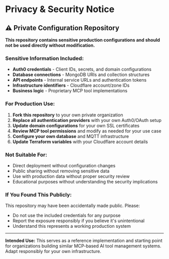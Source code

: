 # Privacy & Security Notice

## ⚠️ Private Configuration Repository

**This repository contains sensitive production configurations and should not be used directly without modification.**

### Sensitive Information Included:
- **Auth0 credentials** - Client IDs, secrets, and domain configurations
- **Database connections** - MongoDB URIs and collection structures  
- **API endpoints** - Internal service URLs and authentication tokens
- **Infrastructure identifiers** - Cloudflare account/zone IDs
- **Business logic** - Proprietary MCP tool implementations

### For Production Use:
1. **Fork this repository** to your own private organization
2. **Replace all authentication providers** with your own Auth0/OAuth setup
3. **Update domain configurations** for your own SSL certificates
4. **Review MCP tool permissions** and modify as needed for your use case
5. **Configure your own database** and MQTT infrastructure
6. **Update Terraform variables** with your Cloudflare account details

### Not Suitable For:
- Direct deployment without configuration changes
- Public sharing without removing sensitive data
- Use with production data without proper security review
- Educational purposes without understanding the security implications

### If You Found This Publicly:
This repository may have been accidentally made public. Please:
- Do not use the included credentials for any purpose
- Report the exposure responsibly if you believe it's unintentional
- Understand this represents a working production system

---

**Intended Use:** This serves as a reference implementation and starting point for organizations building similar MCP-based AI tool management systems. Adapt responsibly for your own infrastructure.